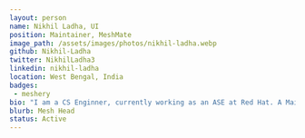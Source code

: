 ```yaml
---
layout: person
name: Nikhil Ladha, UI
position: Maintainer, MeshMate
image_path: /assets/images/photos/nikhil-ladha.webp
github: Nikhil-Ladha
twitter: NikhilLadha3
linkedin: nikhil-ladha
location: West Bengal, India
badges: 
 - meshery
bio: "I am a CS Enginner, currently working as an ASE at Red Hat. A Maintainer, MeshMate  at Layer5. Also, like to explore and learn about front-end technologies and have gained some good expereince in it by contributing to OSS. Like to contribute to this open-source world and guide others to contribute and grow in their life in the best way possible."
blurb: Mesh Head
status: Active
---
```

